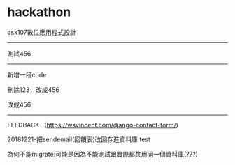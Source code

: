 # hackathon
csx107數位應用程式設計

---

測試456

---

新增一段code

刪除123，改成456

改成456

---
FEEDBACK--(https://wsvincent.com/django-contact-form/)

20181221-把sendemail(回饋表)改回存進資料庫
test

為何不能migrate:可能是因為不能測試跟實際都共用同一個資料庫(???)
